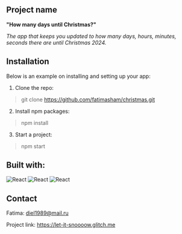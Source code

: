 
## Project name

**"How many days until Christmas?"**

*The app that keeps you updated to how many days, hours, minutes, seconds there are until Christmas 2024.*


## Installation

Below is an example on installing and setting up your app:
1. Clone the repo:

> git clone https://github.com/fatimasham/christmas.git 

2. Install npm packages:
> npm install

3. Start a project:
> npm start


## Built with:

![React](https://img.shields.io/badge/-JavaScript-F7DF1E?logo=javascript&logoColor=white&style=plastic)
![React](https://img.shields.io/badge/-HTML5-ed4110?logo=html5&logoColor=white&style=plastic)
![React](https://img.shields.io/badge/-CSS3-1373b8?logo=css3&logoColor=white&style=plastic)


## Contact 

Fatima: diel1989@mail.ru

Project link: https://let-it-snoooow.glitch.me
